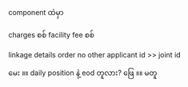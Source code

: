 component ထဲမှာ 

charges စစ် facility fee စစ်

linkage details
order no
other applicant id >> joint id

မေး ။။ daily position နဲ့  eod တူလား?
ဖြေ ။။ မတူ

